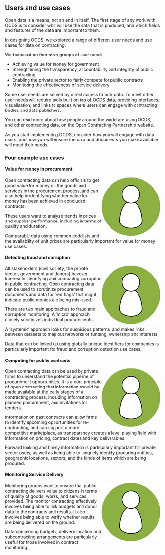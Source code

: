 ## Users and use cases

Open data is a means, not an end in itself. The first stage of any work with OCDS is to consider who will use the data that is produced, and which fields and features of the data are important to them.

In designing OCDS, we explored a range of different user needs and use cases for data on contracting. 

We focussed on four main groups of user need:

* Achieving value for money for government
* Strengthening the transparency, accountability and integrity of public contracting
* Enabling the private sector to fairly compete for public contracts
* Monitoring the effectiveness of service delivery

Some user needs are served by direct access to bulk data. To meet other user needs will require tools built on top of OCDS data, providing interfaces, visualisation, and links to spaces where users can engage with contracting bodies and data publishers. 

You can read more about how people around the world are using OCDS, and other contracting data, on the Open Contracting Partnership website. <!-- TODO: Add links -->

As you start implementing OCDS, consider how you will engage with data users, and how you will ensure the data and documents you make available will meet their needs. 

### Four example use cases

#### Value for money in procurement

<span style="float:right">![Person](../../../assets/icon_user.png)</span>Open contracting data can help officials to get good value for money on the goods and services in the procurement process, and can also help in identifying whether value for money has been achieved in concluded contracts. 

These users want to analyze trends in prices and supplier performance, including in terms of quality and duration.

Comparable data using common codelists and the availability of unit prices are particularly important for value for money use cases.

#### Detecting fraud and corruption

<span style="float:right">![Person](../../../assets/icon_user.png)</span>All stakeholders (civil society, the private sector, government and donors) have an interest in identifying and combating corruption in public contracting. Open contracting data can be used to scrutinize procurement documents and data for ‘red flags’ that might indicate public monies are being mis-used. 

There are two main approaches to fraud and corruption monitoring. A ‘micro’ approach closely scrutinizes individual procurements.

A ‘systemic’ approach looks for suspicious patterns, and makes links between datasets to map out networks of funding, ownership and interests. 

Data that can be linked up using globally unique identifiers for companies is particularly important for fraud and corruption detection use cases.

#### Competing for public contracts

<span style="float:right">![Person](../../../assets/icon_user.png)</span>Open contracting data can be used by private firms to understand the potential pipeline of procurement opportunities. It is a core principle of open contracting that information should be made available at the early stages of a contracting process, including information on planned procurement, and invitations for tenders.

Information on past contracts can allow firms to identify upcoming opportunities for re-contracting, and can support a more competitive marketplace, as transparency creates a level playing field with information on pricing, contract dates and key deliverables. 

Forward looking and timely information is particularly important for private sector users, as well as being able to uniquely identify procuring entities, geographic locations, sectors, and the kinds of items which are being procured. 

#### Monitoring Service Delivery 
 
<span style="float:right">![Person](../../../assets/icon_user.png)</span>Monitoring groups want to ensure that public contracting delivers value to citizens in terms of quality of goods, works, and services provided. The monitor contracting effectively involves being able to link budgets and donor data to the contracts and results. It also involves being able to verify whether results are being delivered on the ground. 

Data concerning budgets, delivery location and subcontracting arrangements are particularly useful for those involved in contract monitoring. 
 

